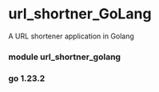 # url_shortner_GoLang
A URL shortener application in Golang 

### module url_shortner_golang

### go 1.23.2
